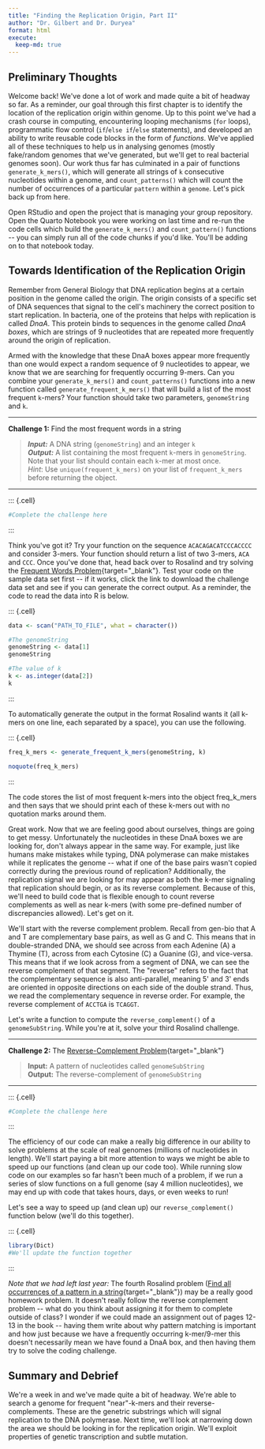 ```yaml
---
title: "Finding the Replication Origin, Part II"
author: "Dr. Gilbert and Dr. Duryea"
format: html
execute:
  keep-md: true
---
```






## Preliminary Thoughts

Welcome back! We've done a lot of work and made quite a bit of headway so far. As a reminder, our goal through this first chapter is to identify the location of the replication origin within genome. Up to this point we've had a crash course in computing, encountering looping mechanisms (`for` loops), programmatic flow control (`if`/`else if`/`else` statements), and developed an ability to write reusable code blocks in the form of *functions*. We've applied all of these techniques to help us in analysing genomes (mostly fake/random genomes that we've generated, but we'll get to real bacterial genomes soon). Our work thus far has culminated in a pair of functions `generate_k_mers()`, which will generate all strings of `k` consecutive nucleotides within a genome, and `count_patterns()` which will count the number of occurrences of a particular `pattern` within a `genome`. Let's pick back up from here.

Open RStudio and open the project that is managing your group repository. Open the Quarto Notebook you were working on last time and re-run the code cells which build the `generate_k_mers()` and `count_pattern()` functions -- you can simply run all of the code chunks if you'd like. You'll be adding on to that notebook today.

## Towards Identification of the Replication Origin

Remember from General Biology that DNA replication begins at a certain position in the genome called the origin. The origin consists of a specific set of DNA sequences that signal to the cell's machinery the correct position to start replication. In bacteria, one of the proteins that helps with replication is called *DnaA*. This protein binds to sequences in the genome called *DnaA boxes*, which are strings of 9 nucleotides that are repeated more frequently around the origin of replication.

Armed with the knowledge that these DnaA boxes appear more frequently than one would expect a random sequence of 9 nucleotides to appear, we know that we are searching for frequently occurring 9-mers. Can you combine your `generate_k_mers()` and `count_patterns()` functions into a new function called `generate_frequent_k_mers()` that will build a list of the most frequent `k`-mers? Your function should take two parameters, `genomeString` and `k`.

***

**Challenge 1:** Find the most frequent words in a string

>***Input:*** A DNA string (`genomeString`) and an integer `k`  
>***Output:*** A list containing the most frequent `k`-mers in `genomeString`. Note that your list should contain each `k`-mer at most once.  
>*Hint*: Use `unique(frequent_k_mers)` on your list of `frequent_k_mers` before returning the object.

***


::: {.cell}

```{.r .cell-code}
#Complete the challenge here
```
:::


Think you've got it? Try your function on the sequence `ACACAGACATCCCACCCC` and consider 3-mers. Your function should return a list of two 3-mers, `ACA` and `CCC`. Once you've done that, head back over to Rosalind and try solving the [Frequent Words Problem](http://rosalind.info/problems/ba1b/){target="_blank"}. Test your code on the sample data set first -- if it works, click the link to download the challenge data set and see if you can generate the correct output. As a reminder, the code to read the data into R is below.


::: {.cell}

```{.r .cell-code}
data <- scan("PATH_TO_FILE", what = character())

#The genomeString
genomeString <- data[1]
genomeString

#The value of k
k <- as.integer(data[2])
k
```
:::


To automatically generate the output in the format Rosalind wants it (all k-mers on one line, each separated by a space), you can use the following.


::: {.cell}

```{.r .cell-code}
freq_k_mers <- generate_frequent_k_mers(genomeString, k)

noquote(freq_k_mers)
```
:::


The code stores the list of most frequent k-mers into the object freq_k_mers and then says that we should print each of these k-mers out with no quotation marks around them.

Great work. Now that we are feeling good about ourselves, things are going to get messy. Unfortunately the nucleotides in these DnaA boxes we are looking for, don't always appear in the same way. For example, just like humans make mistakes while typing, DNA polymerase can make mistakes while it replicates the genome -- what if one of the base pairs wasn't copied correctly during the previous round of replication? Additionally, the replication signal we are looking for may appear as both the k-mer signaling that replication should begin, or as its reverse complement. Because of this, we'll need to build code that is flexible enough to count reverse complements as well as near k-mers (with some pre-defined number of discrepancies allowed). Let's get on it.

We'll start with the reverse complement problem. Recall from gen-bio that A and T are complementary base pairs, as well as G and C. This means that in double-stranded DNA, we should see across from each Adenine (A) a Thymine (T), across from each Cytosine (C) a Guanine (G), and vice-versa. This means that if we look across from a segment of DNA, we can see the reverse complement of that segment. The "reverse" refers to the fact that the complementary sequence is also anti-parallel, meaning 5' and 3' ends are oriented in opposite directions on each side of the double strand. Thus, we read the complementary sequence in reverse order. For example, the reverse complement of `ACCTGA` is `TCAGGT`.

Let's write a function to compute the `reverse_complement()` of a `genomeSubString`. While you're at it, solve your third Rosalind challenge.

***

**Challenge 2:** The [Reverse-Complement Problem](http://rosalind.info/problems/ba1c/){target="_blank"}  

> **Input:** A pattern of nucleotides called `genomeSubString`  
> **Output:** The reverse-complement of `genomeSubString`

***


::: {.cell}

```{.r .cell-code}
#Complete the challenge here
```
:::


The efficiency of our code can make a really big difference in our ability to solve problems at the scale of real genomes (millions of nucleotides in length). We'll start paying a bit more attention to ways we might be able to speed up our functions (and clean up our code too). While running slow code on our examples so far hasn't been much of a problem, if we run a series of slow functions on a full genome (say 4 million nucleotides), we may end up with code that takes hours, days, or even weeks to run!

Let's see a way to speed up (and clean up) our `reverse_complement()` function below (we'll do this together).


::: {.cell}

```{.r .cell-code}
library(Dict)
#We'll update the function together
```
:::


*Note that we had left last year:* The fourth Rosalind problem ([Find all occurrences of a pattern in a string](https://rosalind.info/problems/ba1d/){target="_blank"}) may be a really good homework problem. It doesn't really follow the reverse complement problem -- what do you think about assigning it for them to complete outside of class? I wonder if we could made an assignment out of pages 12-13 in the book -- having them write about why pattern matching is important and how just because we have a frequently occurring k-mer/9-mer this doesn't necessarily mean we have found a DnaA box, and then having them try to solve the coding challenge.

## Summary and Debrief

We're a week in and we've made quite a bit of headway. We're able to search a genome for frequent "near"-k-mers and their reverse-complements. These are the genetric substrings which will signal replication to the DNA polymerase. Next time, we'll look at narrowing down the area we should be looking in for the replication origin. We'll exploit properties of genetic transcription and subtle mutation.


